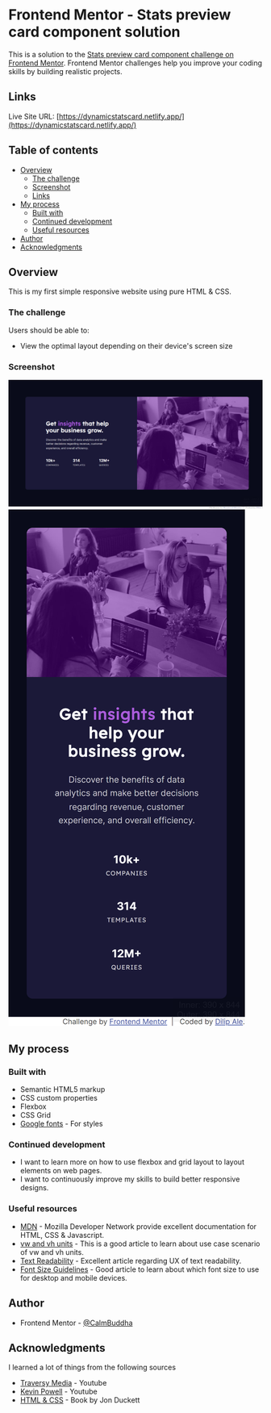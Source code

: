 # Frontend Mentor - Stats preview card component solution

This is a solution to the [Stats preview card component challenge on Frontend Mentor](https://www.frontendmentor.io/challenges/stats-preview-card-component-8JqbgoU62). Frontend Mentor challenges help you improve your coding skills by building realistic projects. 

## Links

Live Site URL: [https://dynamicstatscard.netlify.app/](https://dynamicstatscard.netlify.app/)

## Table of contents

- [Overview](#overview)
  - [The challenge](#the-challenge)
  - [Screenshot](#screenshot)
  - [Links](#links)
- [My process](#my-process)
  - [Built with](#built-with)
  - [Continued development](#continued-development)
  - [Useful resources](#useful-resources)
- [Author](#author)
- [Acknowledgments](#acknowledgments)

## Overview

This is my first simple responsive website using pure HTML & CSS. 

### The challenge

Users should be able to:

- View the optimal layout depending on their device's screen size

### Screenshot

![Stats preview card component - Desktop version](screenshots/desktop-version.png)
![Stats preview card component - Mobile version](screenshots/mobile-version.png)

## My process

### Built with

- Semantic HTML5 markup
- CSS custom properties
- Flexbox
- CSS Grid
- [Google fonts](https://fonts.google.com/) - For styles


### Continued development

- I want to learn more on how to use flexbox and grid layout to layout elements on web pages.
- I want to continuously improve my skills to build better responsive designs.

### Useful resources

- [MDN](https://developer.mozilla.org/en-US/) - Mozilla Developer Network provide excellent documentation for HTML, CSS & Javascript.
- [vw and vh units](https://ishadeed.com/article/viewport-units/#header) - This is a good article to learn about use case scenario of vw and vh units.
- [Text Readability](https://www.intechnic.com/blog/best-practices-to-improve-text-readability-for-optimal-user-experience/) - Excellent article regarding UX of text readability. 
- [Font Size Guidelines](https://learnui.design/blog/mobile-desktop-website-font-size-guidelines.html) - Good article to learn about which font size to use for desktop and mobile devices.

## Author

- Frontend Mentor - [@CalmBuddha](https://www.frontendmentor.io/profile/CalmBuddha)

## Acknowledgments

I learned a lot of things from the following sources
- [Traversy Media](https://www.youtube.com/c/TraversyMedia) - Youtube
- [Kevin Powell](https://www.youtube.com/kepowob) - Youtube
- [HTML & CSS](https://www.htmlandcssbook.com/) - Book by Jon Duckett
